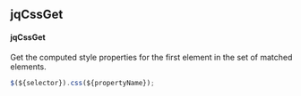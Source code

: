 ## jqCssGet
#### jqCssGet
Get the computed style properties for the first element in the set of matched elements.
```javascript
$(${selector}).css(${propertyName});
```